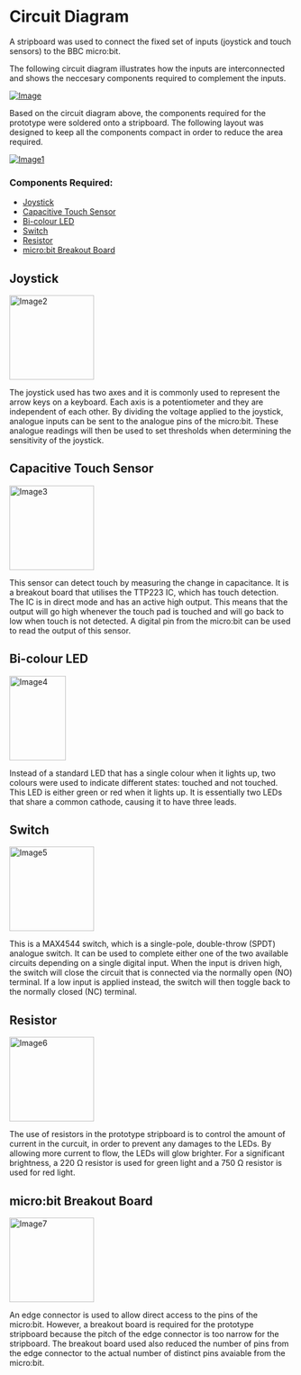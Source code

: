 # Circuit Diagram

A stripboard was used to connect the fixed set of inputs (joystick and touch sensors) to the BBC micro:bit.

The following circuit diagram illustrates how the inputs are interconnected and shows the neccesary components required to complement the inputs.

[![Image](https://github.com/t-tht/bitboard-docs/raw/master/Images/Circuit_Diagram.jpg "Circuit Diagram")](https://github.com/t-tht/bitboard-docs/raw/master/Images/Circuit_Diagram.jpg)

Based on the circuit diagram above, the components required for the prototype were soldered onto a stripboard. The following layout was designed to keep all the components compact in order to reduce the area required.

[![Image1](https://github.com/t-tht/bitboard-docs/raw/master/Images/strip_board_layout.jpg "Stripboard Layout")](https://github.com/t-tht/bitboard-docs/raw/master/Images/strip_board_layout.jpg)

### Components Required:
* [Joystick](#joystick)
* [Capacitive Touch Sensor](#capacitive-touch-sensor)
* [Bi-colour LED](#bi-colour-led)
* [Switch](#switches)
* [Resistor](#resistors)
* [micro:bit Breakout Board](#micro:bit-breakout-board)

## Joystick
[<img src="https://github.com/t-tht/bitboard-docs/raw/master/Images/Joystick.jpg" alt="Image2" title="2-Axis Joystick" width="150" height="150"/>](https://github.com/t-tht/bitboard-docs/raw/master/Images/Joystick.jpg)

The joystick used has two axes and it is commonly used to represent the arrow keys on a keyboard. Each axis is a potentiometer and they are independent of each other. By dividing the voltage applied to the joystick, analogue inputs can be sent to the analogue pins of the micro:bit. These analogue readings will then be used to set thresholds when determining the sensitivity of the joystick.

## Capacitive Touch Sensor
[<img src="https://github.com/t-tht/bitboard-docs/raw/master/Images/Touch_Sensor.jpg" alt="Image3" title="Capacitive Touch Sensor" width="150" height="150"/>](https://github.com/t-tht/bitboard-docs/raw/master/Images/Touch_Sensor.jpg)

This sensor can detect touch by measuring the change in capacitance. It is a breakout board that utilises the TTP223 IC, which has touch detection. The IC is in direct mode and has an active high output. This means that the output will go high whenever the touch pad is touched and will go back to low when touch is not detected. A digital pin from the micro:bit can be used to read the output of this sensor.

## Bi-colour LED
[<img src="https://github.com/t-tht/bitboard-docs/raw/master/Images/Bi-colour_LED.jpg" alt="Image4" title="Bi-colour LED" width="100" height="150"/>](https://github.com/t-tht/bitboard-docs/raw/master/Images/Bi-colour_LED.jpg)

Instead of a standard LED that has a single colour when it lights up, two colours were used to indicate different states: touched and not touched. This LED is either green or red when it lights up. It is essentially two LEDs that share a common cathode, causing it to have three leads.

## Switch
[<img src="https://github.com/t-tht/bitboard-docs/raw/master/Images/Switch.jpg" alt="Image5" title="SPDT Switch" width="150" height="150"/>](https://github.com/t-tht/bitboard-docs/raw/master/Images/Switch.jpg)

This is a MAX4544 switch, which is a single-pole, double-throw (SPDT) analogue switch. It can be used to complete either one of the two available circuits depending on a single digital input. When the input is driven high, the switch will close the circuit that is connected via the normally open (NO) terminal. If a low input is applied instead, the switch will then toggle back to the normally closed (NC) terminal.

## Resistor
[<img src="https://github.com/t-tht/bitboard-docs/raw/master/Images/Resistor.jpg" alt="Image6" title="Through Hole Resistor" width="150" height="150"/>](https://github.com/t-tht/bitboard-docs/raw/master/Images/Resistor.jpg)

The use of resistors in the prototype stripboard is to control the amount of current in the curcuit, in order to prevent any damages to the LEDs. By allowing more current to flow, the LEDs will glow brighter. For a significant brightness, a 220 Ω resistor is used for green light and a 750 Ω resistor is used for red light.

## micro:bit Breakout Board
[<img src="https://github.com/t-tht/bitboard-docs/raw/master/Images/Breakout_Board.jpg" alt="Image7" title="Breakout Board" width="150" height="150"/>](https://github.com/t-tht/bitboard-docs/raw/master/Images/Breakout_Board.jpg)

An edge connector is used to allow direct access to the pins of the micro:bit. However, a breakout board is required for the prototype stripboard because the pitch of the edge connector is too narrow for the stripboard. The breakout board used also reduced the number of pins from the edge connector to the actual number of distinct pins avaiable from the micro:bit.